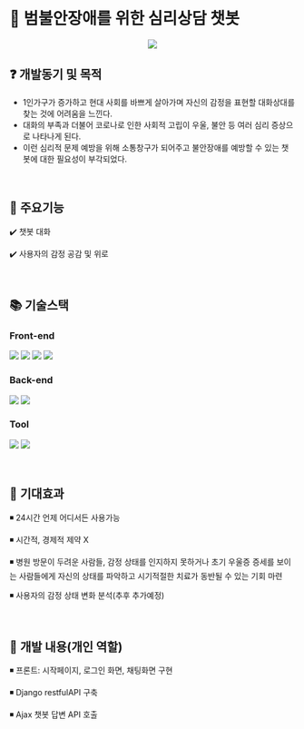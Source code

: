 # 💭 범불안장애를 위한 심리상담 챗봇
<div align=center>
  <img src="https://github.com/FutureandKim/counselor_chatBot/assets/95979743/f0b2f6d9-4489-4127-90ba-19c3f3e7801d">
</div>

## ❓ 개발동기 및 목적
* 1인가구가 증가하고 현대 사회를 바쁘게 살아가며 자신의 감정을 표현할 대화상대를 찾는 것에 어려움을 느낀다.
* 대화의 부족과 더불어 코로나로 인한 사회적 고립이 우울, 불안 등 여러 심리 증상으로 나타나게 된다.
* 이런 심리적 문제 예방을 위해 소통창구가 되어주고 불안장애를 예방할 수 있는 챗봇에 대한 필요성이 부각되었다.

<br>

## 🔑 주요기능
✔️ 챗봇 대화

✔️ 사용자의 감정 공감 및 위로

<br>

## 📚 기술스택
### Front-end
<img src="https://img.shields.io/badge/html5-E34F26?style=for-the-badge&logo=html5&logoColor=white"> <img src="https://img.shields.io/badge/css-1572B6?style=for-the-badge&logo=css3&logoColor=white"> <img src="https://img.shields.io/badge/javascript-F7DF1E?style=for-the-badge&logo=javascript&logoColor=black"> <img src="https://img.shields.io/badge/jquery-0769AD?style=for-the-badge&logo=jquery&logoColor=white"> 
### Back-end
<img src="https://img.shields.io/badge/python-3776AB?style=for-the-badge&logo=python&logoColor=white"> <img src="https://img.shields.io/badge/django-092E20?style=for-the-badge&logo=django&logoColor=white">
### Tool
<img src="https://img.shields.io/badge/github-181717?style=for-the-badge&logo=github&logoColor=white"> <img src="https://img.shields.io/badge/PyCharm-000000?style=for-the-badge&logo=PyCharm&logoColor=white">

<br>

## 🌟 기대효과
◾ 24시간 언제 어디서든 사용가능

◾ 시간적, 경제적 제약 X

◾ 병원 방문이 두려운 사람들, 감정 상태를 인지하지 못하거나 초기 우울증 증세를 보이는 사람들에게 자신의 상태를 파악하고 시기적절한 치료가 동반될 수 있는 기회 마련

◾ 사용자의 감정 상태 변화 분석(추후 추가예정)

<br>

## 💁 개발 내용(개인 역할)
◾ 프론트: 시작페이지, 로그인 화면, 채팅화면 구현

◾ Django restfulAPI 구축

◾ Ajax 챗봇 답변 API 호출
